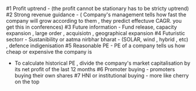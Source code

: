 #1 Profit uptrend - (the profit cannot be stationary has to be stricty uptrend)
#2 Strong revenue guidance - ( Company's management tells how fast the company will grow according to them , they predict effectuve CAGR. you get this in conferences)
#3 Future information - Fund release, capacity expansion , large order , acquisiotn , geographical expansion
#4 Futuristic sectorr - Sustanibility or aatma nirbhar bharat - (SOLAR, wind , hybrid , etc) , defence indigenisation
#5 Reasonable PE - PE of a company tells us how cheap or expensive the company is 
- To calculate historical PE , divide the company's market capitalisation by its net profit of the last 12 months
#6 Promoter buying - promoters buying their own shares
#7 HNI or institutional buying  - more like cherry on the top